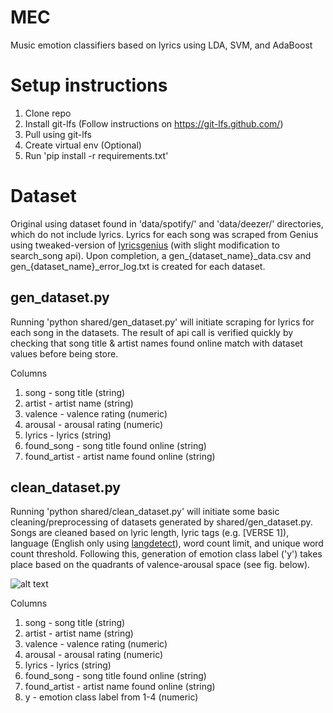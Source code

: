 # MEC

Music emotion classifiers based on lyrics using LDA, SVM, and AdaBoost

# Setup instructions

1. Clone repo
2. Install git-lfs (Follow instructions on https://git-lfs.github.com/)
3. Pull using git-lfs
4. Create virtual env (Optional)
5. Run 'pip install -r requirements.txt'

# Dataset

Original using dataset found in 'data/spotify/' and 'data/deezer/' directories, which do not include lyrics. Lyrics for each song was scraped from Genius using tweaked-version of [lyricsgenius](https://pypi.org/project/lyricsgenius/0.3/) (with slight modification to search_song api). Upon completion, a gen\_{dataset_name}\_data.csv and gen\_{dataset_name}\_error_log.txt is created for each dataset.

## gen_dataset.py

Running 'python shared/gen_dataset.py' will initiate scraping for lyrics for each song in the datasets. The result of api call is verified quickly by checking that song title & artist names found online match with dataset values before being store.

Columns

1. song - song title (string)
2. artist - artist name (string)
3. valence - valence rating (numeric)
4. arousal - arousal rating (numeric)
5. lyrics - lyrics (string)
6. found_song - song title found online (string)
7. found_artist - artist name found online (string)

## clean_dataset.py

Running 'python shared/clean_dataset.py' will initiate some basic cleaning/preprocessing of datasets generated by shared/gen_dataset.py. Songs are cleaned based on lyric length, lyric tags (e.g. [VERSE 1]), language (English only using [langdetect](https://pypi.org/project/langdetect/)), word count limit, and unique word count threshold. Following this, generation of emotion class label ('y') takes place based on the quadrants of valence-arousal space (see fig. below).

![alt text](https://www.researchgate.net/profile/Yading_Song/publication/277715957/figure/fig2/AS:294225095741449@1447160137959/Valence-Arousal-model-showing-the-quadrants-of-the-four-emotion-tags-used-in-this.png)

Columns

1. song - song title (string)
2. artist - artist name (string)
3. valence - valence rating (numeric)
4. arousal - arousal rating (numeric)
5. lyrics - lyrics (string)
6. found_song - song title found online (string)
7. found_artist - artist name found online (string)
8. y - emotion class label from 1-4 (numeric)
